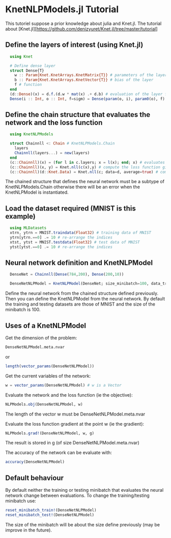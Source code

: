 # KnetNLPModels.jl Tutorial

This tutoriel suppose a prior knowledge about julia and Knet.jl.
The tutorial about [Knet.jl][https://github.com/denizyuret/Knet.jl/tree/master/tutorial]

## Define the layers of interest (using Knet.jl)
```julia
  using Knet

  # Define dense layer
  struct Dense{T}
    w :: Param{Knet.KnetArrays.KnetMatrix{T}} # parameters of the layers
    b :: Param{Knet.KnetArrays.KnetVector{T}} # bias of the layer
    f # function
  end
  (d::Dense)(x) = d.f.(d.w * mat(x) .+ d.b) # evaluation of the layer for a given input x
  Dense(i :: Int, o :: Int, f=sigm) = Dense(param(o, i), param0(o), f) # define a dense layer whith an input size of i and an output size of o
```

## Define the chain structure that evaluates the network and the loss function 
```julia
  using KnetNLPModels

  struct Chainnll <: Chain # KnetNLPModels.Chain
    layers
    Chainnll(layers...) = new(layers)
  end
  (c::Chainnll)(x) = (for l in c.layers; x = l(x); end; x) # evaluates the network for a given input
  (c::Chainnll)(x, y) = Knet.nll(c(x),y) # compute the loss function given the input x and the expected result y
  (c::Chainnll)(d::Knet.Data) = Knet.nll(c; data=d, average=true) # compute the loss function for a minibatch
```
The chained structure that defines the neural network must be a subtype of KnetNLPModels.Chain otherwise there will be an error when the KnetNLPModel is instantiated. 

## Load the dataset required (MNIST is this example)
```julia
  using MLDatasets
  xtrn, ytrn = MNIST.traindata(Float32) # training data of MNIST
  ytrn[ytrn.==0] .= 10 # re-arrange the indices
  xtst, ytst = MNIST.testdata(Float32) # test data of MNIST
  ytst[ytst.==0] .= 10 # re-arrange the indices
```

## Neural network definition and KnetNLPModel
```julia
  DenseNet = Chainnll(Dense(784,200), Dense(200,10)) 

  DenseNetNLPModel = KnetNLPModel(DenseNet; size_minibatch=100, data_train=(xtrn,ytrn), data_test=(xtst,ytst)) # define the KnetNLPModel
```
Define the neural network from the chained structure defined previously.
Then you can define the KnetNLPModel from the neural network.
By default the training and testing datasets are those of MNIST and the size of the minibatch is 100.


## Uses of a KnetNLPModel
Get the dimension of the problem:
```julia
DenseNetNLPModel.meta.nvar
```
or 
```julia
length(vector_params(DenseNetNLPModel))
```

Get the current variables of the network:
```julia
w = vector_params(DenseNetNLPModel) # w is a Vector
```

Evaluate the network and the loss function (ie the objective):
```julia
NLPModels.obj(DenseNetNLPModel, w)
```
The length of the vector w must be DenseNetNLPModel.meta.nvar

Evaluate the loss function gradient at the point w (ie the gradient):
```julia
NLPModels.grad!(DenseNetNLPModel, w, g)
```
The result is stored in g (of size DenseNetNLPModel.meta.nvar)

The accuracy of the network can be evaluate with:
```julia
accuracy(DenseNetNLPModel)
```



## Default behaviour
By default neither the training or testing minibatch that evaluates the neural network change between evaluations.
To change the training/testing minibatch use:

```julia
reset_minibatch_train!(DenseNetNLPModel)
reset_minibatch_test!(DenseNetNLPModel)
```
The size of the minibatch will be about the size define previously (may be improve in the future).
